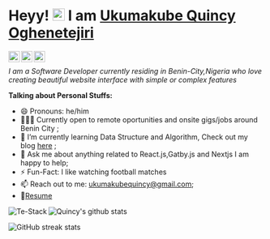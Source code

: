 
# Heyy! <img src="https://user-images.githubusercontent.com/1303154/88677602-1635ba80-d120-11ea-84d8-d263ba5fc3c0.gif" width="24px" alt="hi"> I am [Ukumakube  Quincy Oghenetejiri](https://quincyoghenetejiri.vercel.app/)

<a href="https://twitter.com/Quincyoghenex">
  <img align ="left" alt="Quincy Oghenetejiri | Twitter" width="22px" src="https://cdn.jsdelivr.net/npm/simple-icons@v3/icons/twitter.svg" />
</a>
<a href="https://www.linkedin.com/in/quincy-oghenetejiri/">
  <img align="left" alt="Quincy Linkedin" width="22px" src="https://cdn.jsdelivr.net/npm/simple-icons@v3/icons/linkedin.svg" />
</a>
<a href="https://mailto:ukumakubequincy@gmail.com">
  <img align ="left" alt="Quincy's Mail" width="22px" src="https://cdn.jsdelivr.net/npm/simple-icons@v3/icons/gmail.svg"/>
</a>

<br/>


*I am  a Software Developer currently residing in Benin-City,Nigeria who love creating beautiful website interface with simple or complex features*


**Talking about Personal Stuffs:**
- 😄 Pronouns: he/him
- 👨🏽‍💻 Currently open to remote oportunities and onsite gigs/jobs around Benin City ;
- 🌱 I’m currently learning Data Structure and Algorithm, Check out my blog [here](https://quincyoghenetejiri.hashnode.dev/) ; 
- 💬 Ask me about anything related to  React.js,Gatby.js and Nextjs I am happy to help;
- ⚡️ Fun-Fact: I like watching football matches 
- 📫 Reach out to me: ukumakubequincy@gmail.com;
- 📝[Resume](https://drive.google.com/file/d/1Tn_eD2vXGwqg6ECu1qL_h-8K1T1d2jZj/view?usp=sharing)
 
<p><img align="left" src="https://github-readme-stats.vercel.app/api/top-langs?username=Te-Stack&show_icons=true&theme=tokyonight&locale=en&layout=compact" alt="Te-Stack" /></p>


![Quincy's github stats](https://github-readme-stats.vercel.app/api?username=Te-Stack&show_icons=true&theme=tokyonight&locale=en&count_private=true)

![GitHub streak stats](https://github-readme-streak-stats.herokuapp.com/?user=Te-Stack&theme=tokyonight)  









